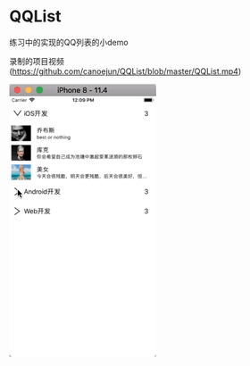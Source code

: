 # QQList
练习中的实现的QQ列表的小demo

录制的项目视频(https://github.com/canoejun/QQList/blob/master/QQList.mp4)

![image](https://github.com/canoejun/QQList/blob/master/QQList.gif)
